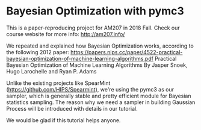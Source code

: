 # Bayesian Optimization with pymc3

This is a paper-reproducing project for AM207 in 2018 Fall.
Check our course website for more info: http://am207.info/

We repeated and explained how Bayesian Optimization works, according to the following 2012 paper:
https://papers.nips.cc/paper/4522-practical-bayesian-optimization-of-machine-learning-algorithms.pdf
Practical Bayesian Optimization of Machine Learning Algorithms
By Jasper Snoek, Hugo Larochelle and Ryan P. Adams

Unlike the existing projects like SpearMint (https://github.com/HIPS/Spearmint), we're using the pymc3 as our sampler, which is generally stable and pretty efficient module for Bayesian statistics sampling. The reason why we need a sampler in building Gaussian Process will be introduced with details in our tutorial.

We would be glad if this tutorial helps anyone.
